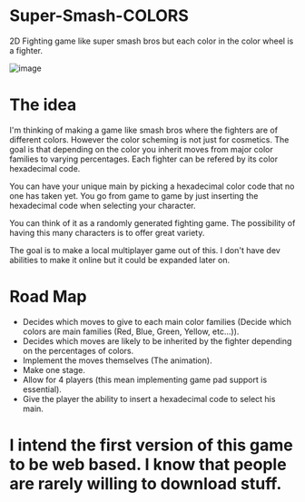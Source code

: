# Super-Smash-COLORS
2D Fighting game like super smash bros but each color in the color wheel is a fighter.

![image](https://docs.gimp.org/en/images/dialogs/color-triangle.png)

# The idea

I'm thinking of making a game like smash bros where the fighters are of different colors.
However the color scheming is not just for cosmetics. The goal is that depending on the color
you inherit moves from major color families to varying percentages. Each fighter can be refered
by its color hexadecimal code. 

You can have your unique main by picking a hexadecimal color code
that no one has taken yet. You go from game to game by just inserting the hexadecimal code when
selecting your character.

You can think of it as a randomly generated fighting game. The possibility of having this many
characters is to offer great variety.

The goal is to make a local multiplayer game out of this. I don't have dev abilities to make it
online but it could be expanded later on.


# Road Map
- Decides which moves to give to each main color families (Decide which colors are main families (Red, Blue, Green, Yellow, etc...)).
- Decides which moves are likely to be inherited by the fighter depending on the percentages of colors.
- Implement the moves themselves (The animation).
- Make one stage.
- Allow for 4 players (this mean implementing game pad support is essential).
- Give the player the ability to insert a hexadecimal code to select his main.

# I intend the first version of this game to be web based. I know that people are rarely willing to download stuff.
